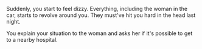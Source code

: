Suddenly, you start to feel dizzy. Everything, including the woman in the car, starts to revolve
around you. They must've hit you hard in the head last night.

You explain your situation to the woman and asks her if it's possible to get to a nearby hospital.